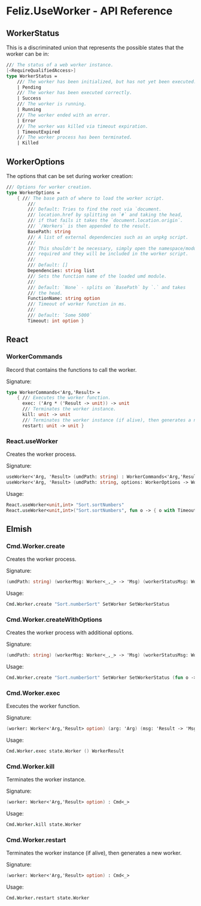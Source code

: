 # Feliz.UseWorker - API Reference

## WorkerStatus

This is a discriminated union that represents
the possible states that the worker can be in:

```fs
/// The status of a web worker instance.
[<RequireQualifiedAccess>]
type WorkerStatus =
    /// The worker has been initialized, but has not yet been executed.
    | Pending
    /// The worker has been executed correctly.
    | Success
    /// The worker is running.
    | Running
    /// The worker ended with an error.
    | Error
    /// The worker was killed via timeout expiration.
    | TimeoutExpired
    /// The worker process has been terminated.
    | Killed
```

## WorkerOptions

The options that can be set during worker creation:

```fs
/// Options for worker creation.
type WorkerOptions =
    { /// The base path of where to load the worker script.
        ///
        /// Default: Tries to find the root via `document.
        /// location.href by splitting on `#` and taking the head, 
        /// if that fails it takes the `document.location.origin`. 
        /// `/Workers` is then appended to the result.
        BasePath: string
        /// A list of external dependencies such as an unpkg script.
        /// 
        /// This shouldn't be necessary, simply open the namespace/modules
        /// required and they will be included in the worker script.
        ///
        /// Default: []
        Dependencies: string list
        /// Sets the function name of the loaded umd module.
        ///
        /// Default: `None` - splits on `BasePath` by `.` and takes 
        /// the head.
        FunctionName: string option
        /// Timeout of worker function in ms.
        ///
        /// Default: `Some 5000`
        Timeout: int option }
```

## React

### WorkerCommands

Record that contains the functions to call the worker.

Signature:
```fs
type WorkerCommands<'Arg,'Result> =
    { /// Executes the worker function.
      exec: ('Arg * ('Result -> unit)) -> unit
      /// Terminates the worker instance.
      kill: unit -> unit
      /// Terminates the worker instance (if alive), then generates a new worker.
      restart: unit -> unit }
```

### React.useWorker

Creates the worker process.

Signature:
```fs
useWorker<'Arg, 'Result> (umdPath: string) : WorkerCommands<'Arg,'Result> * WorkerStatus
useWorker<'Arg, 'Result> (umdPath: string, options: WorkerOptions -> WorkerOptions) : WorkerCommands<'Arg,'Result> * WorkerStatus
```

Usage:
```fs
React.useWorker<unit,int> "Sort.sortNumbers"
React.useWorker<unit,int>("Sort.sortNumbers", fun o -> { o with Timeout = None })
```

## Elmish

### Cmd.Worker.create

Creates the worker process.

Signature:
```fs
(umdPath: string) (workerMsg: Worker<_,_> -> 'Msg) (workerStatusMsg: WorkerStatus -> 'Msg) : Cmd<_>
```

Usage:
```fs
Cmd.Worker.create "Sort.numberSort" SetWorker SetWorkerStatus
```

### Cmd.Worker.createWithOptions

Creates the worker process with additional options.

Signature:
```fs
(umdPath: string) (workerMsg: Worker<_,_> -> 'Msg) (workerStatusMsg: WorkerStatus -> 'Msg) (options: WorkerOptions -> WorkerOptions) : Cmd<_>
```

Usage:
```fs
Cmd.Worker.create "Sort.numberSort" SetWorker SetWorkerStatus (fun o -> { o with Timeout = None })
```

### Cmd.Worker.exec

Executes the worker function.

Signature:
```fs
(worker: Worker<'Arg,'Result> option) (arg: 'Arg) (msg: 'Result -> 'Msg) : Cmd<_>
```

Usage:
```fs
Cmd.Worker.exec state.Worker () WorkerResult
```

### Cmd.Worker.kill

Terminates the worker instance.

Signature:
```fs
(worker: Worker<'Arg,'Result> option) : Cmd<_>
```

Usage:
```fs
Cmd.Worker.kill state.Worker
```

### Cmd.Worker.restart

Terminates the worker instance (if alive), then generates a new worker.

Signature:
```fs
(worker: Worker<'Arg,'Result> option) : Cmd<_>
```

Usage:
```fs
Cmd.Worker.restart state.Worker
```
